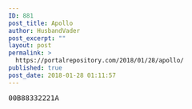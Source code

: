 ```yaml
---
ID: 881
post_title: Apollo
author: HusbandVader
post_excerpt: ""
layout: post
permalink: >
  https://portalrepository.com/2018/01/28/apollo/
published: true
post_date: 2018-01-28 01:11:57
---
```

<pre>00B88332221A</pre>